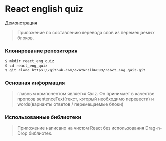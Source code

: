 # React english quiz

[Демонстрация](https://Linsaym.github.io/react_eng_quiz/)

> Приложение по составлению перевода слов из перемещаемых блоков.

### Клонирование репозитория

```bash
$ mkdir react_eng_quiz
$ cd react_eng_quiz
$ git clone https://github.com/avatarsik6699/react_eng_quiz.git
```

### Основная информация

> главным компонентом является Quiz.
> Он принимает в качестве пропсов sentenceText(текст, который необходимо перевести)
> и words(варианты ответов / перемещаемые блоки)

### Использованные библиотеки

> Приложение написано на чистом React без использования Drag-n-Drop библиотек.
